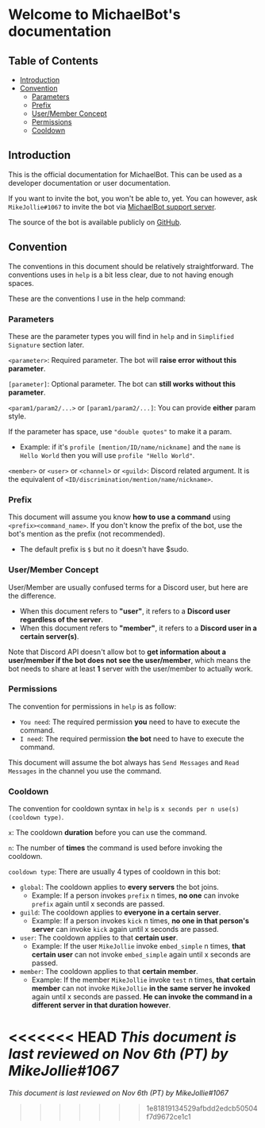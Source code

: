 <!-- omit in toc -->
# Welcome to MichaelBot's documentation

<!-- omit in toc -->
## Table of Contents

- [Introduction](#introduction)
- [Convention](#convention)
  - [Parameters](#parameters)
  - [Prefix](#prefix)
  - [User/Member Concept](#usermember-concept)
  - [Permissions](#permissions)
  - [Cooldown](#cooldown)

## Introduction

This is the official documentation for MichaelBot. This can be used as a developer documentation or user documentation.

If you want to invite the bot, you won't be able to, yet. You can however, ask `MikeJollie#1067` to invite the bot via [MichaelBot support server](https://discord.gg/jeMeyNw).

The source of the bot is available publicly on [GitHub](https://github.com/MikeJollie2707/MichaelBot).

## Convention

The conventions in this document should be relatively straightforward. The conventions uses in `help` is a bit less clear, due to not having enough spaces.

These are the conventions I use in the help command:

### Parameters

These are the parameter types you will find in `help` and in `Simplified Signature` section later.

`<parameter>`: Required parameter. The bot will **raise error without this parameter**.

`[parameter]`: Optional parameter. The bot can **still works without this parameter**.

`<param1/param2/...>` or `[param1/param2/...]`: You can provide **either** param style.

If the parameter has space, use `"double quotes"` to make it a param.

- Example: if it's `profile [mention/ID/name/nickname]` and the `name` is `Hello World` then you will use `profile "Hello World"`.

`<member>` or `<user>` or `<channel>` or `<guild>`: Discord related argument. It is the equivalent of `<ID/discrimination/mention/name/nickname>`.

### Prefix

This document will assume you know **how to use a command** using `<prefix><command_name>`. If you don't know the prefix of the bot, use the bot's mention as the prefix (not recommended).

- The default prefix is `$` but no it doesn't have $sudo.

### User/Member Concept

User/Member are usually confused terms for a Discord user, but here are the difference.

- When this document refers to **"user"**, it refers to a **Discord user regardless of the server**.
- When this document refers to **"member"**, it refers to a **Discord user in a certain server(s)**.

Note that Discord API doesn't allow bot to **get information about a user/member if the bot does not see the user/member**, which means the bot needs to share at least **1** server with the user/member to actually work.

### Permissions

The convention for permissions in `help` is as follow:

- `You need`: The required permission **you** need to have to execute the command.
- `I need`: The required permission **the bot** need to have to execute the command.

This document will assume the bot always has `Send Messages` and `Read Messages` in the channel you use the command.

### Cooldown

The convention for cooldown syntax in `help` is `x seconds per n use(s) (cooldown type)`.

`x`: The cooldown **duration** before you can use the command.

`n`: The number of **times** the command is used before invoking the cooldown.

`cooldown type`: There are usually 4 types of cooldown in this bot:

- `global`: The cooldown applies to **every servers** the bot joins.
  - Example: If a person invokes `prefix` n times, **no one** can invoke `prefix` again until x seconds are passed.
- `guild`: The cooldown applies to **everyone in a certain server**.
  - Example: If a person invokes `kick` n times, **no one in that person's server** can invoke `kick` again until x seconds are passed.
- `user`: The cooldown applies to that **certain user**.
  - Example: If the user `MikeJollie` invoke `embed_simple` n times, **that certain user** can not invoke `embed_simple` again until x seconds are passed.
- `member`: The cooldown applies to that **certain member**.
  - Example: If the member `MikeJollie` invoke `test` n times, **that certain member** can not invoke `MikeJollie` **in the same server he invoked** again until x seconds are passed. **He can invoke the command in a different server in that duration however**.

<<<<<<< HEAD
*This document is last reviewed on Nov 6th (PT) by MikeJollie#1067*
=======
*This document is last reviewed on Nov 6th (PT) by MikeJollie#1067*
>>>>>>> 1e81819134529afbdd2edcb50504f7d9672ce1c1
